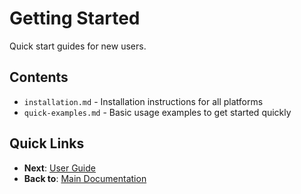 # Getting Started

Quick start guides for new users.

## Contents

- `installation.md` - Installation instructions for all platforms
- `quick-examples.md` - Basic usage examples to get started quickly

## Quick Links

- **Next**: [User Guide](../02-user-guide/)
- **Back to**: [Main Documentation](../)
